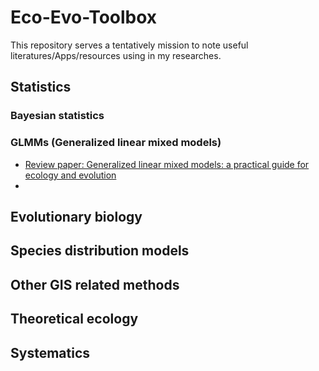 # Eco-Evo-Toolbox
This repository serves a tentatively mission to note useful literatures/Apps/resources using in my researches.  

## Statistics

### Bayesian statistics
### GLMMs (Generalized linear mixed models)
- [Review paper: Generalized linear mixed models: a practical guide for ecology and evolution](https://www.sciencedirect.com/science/article/abs/pii/S0169534709000196)  
- 

## Evolutionary biology



## Species distribution models

## Other GIS related methods

## Theoretical ecology

## Systematics